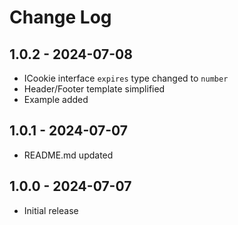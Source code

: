 # Change Log

## 1.0.2 - 2024-07-08

- ICookie interface `expires` type changed to `number`
- Header/Footer template simplified
- Example added

## 1.0.1 - 2024-07-07

- README.md updated

## 1.0.0 - 2024-07-07

- Initial release
